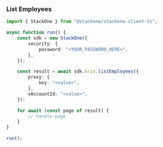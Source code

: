 <!-- Start SDK Example Usage [usage] -->
### List Employees

```typescript
import { StackOne } from "@stackone/stackone-client-ts";

async function run() {
    const sdk = new StackOne({
        security: {
            password: "<YOUR_PASSWORD_HERE>",
        },
    });

    const result = await sdk.hris.listEmployees({
        proxy: {
            key: "<value>",
        },
        xAccountId: "<value>",
    });

    for await (const page of result) {
        // handle page
    }
}

run();

```
<!-- End SDK Example Usage [usage] -->